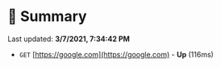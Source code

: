 # 📖 Summary
Last updated: **3/7/2021, 7:34:42 PM**

- `GET` [https://google.com](https://google.com) - **Up** (116ms)
